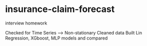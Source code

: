 # insurance-claim-forecast
interview homework 

Checked for Time Series --> Non-stationary
Cleaned data
Built Lin Regression, XGboost, MLP models and compared



